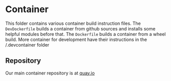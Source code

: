 # Container
This folder contains various container build instruction files.
The `DevDockerfile` builds a container from github sources and installs some helpful modules before that.
The `Dockerfile` builds a container from a wheel build.
More container for development have their instructions in the /.devcontainer folder

## Repository
Our main container repository is at [quay.io](https://quay.io/repository/mwalzer/pymzqc?tab=tags)
